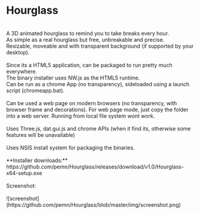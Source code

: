 # Hourglass
<br/>
A 3D animated hourglass to remind you to take breaks every hour.<br/>
As simple as a real hourglass but free, unbreakable and precise.<br/>
Resizable, moveable and with transparent background (if supported by your desktop).<br/>
<br/>
Since its a HTML5 application, can be packaged to run pretty much everywhere.<br/>
The binary installer uses NW.js as the HTML5 runtime.<br/>
Can be run as a chrome App (no transparency), sideloaded using a launch script (chromeapp.bat).<br/>
<br/>
Can be used a web page on modern browsers (no transparency, with browser frame and decorations). For web page mode, just copy the folder into a web server. Running from local file system wont work.<br/>
<br/>
Uses Three.js, dat.gui.js and chrome APIs (when it find its, otherwise some features will be unavailable)<br/>
<br/>
Uses NSIS install system for packaging the binaries.
<br/>
<br/>
**Installer downloads:**<br/>
https://github.com/pemn/Hourglass/releases/download/v1.0/Hourglass-x64-setup.exe
<br/>
<br/>
Screenshot:</br>
<br/>
![screenshot](https://github.com/pemn/Hourglass/blob/master/img/screenshot.png)
